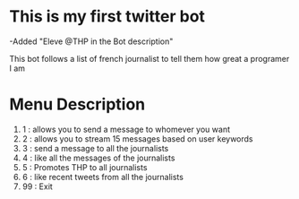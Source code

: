 <h1>This is my first twitter bot</h1>


-Added "Eleve @THP in the Bot description"

This bot follows a list of french journalist to tell them how great a programer I am

<h1>Menu Description</h1>

1. 1 : allows you to send a message to whomever you want </br>
2. 2 : allows you to stream 15 messages based on user keywords</br>
3. 3 : send a message to all the journalists</br>
4. 4 : like all the messages of the journalists</br>
5. 5 : Promotes THP to all journalists</br>
6. 6 : like recent tweets from all the journalists</br>
7. 99 : Exit
